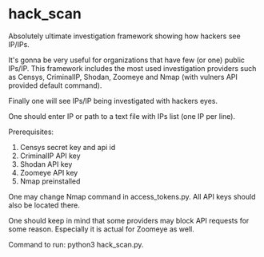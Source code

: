 # hack_scan
Absolutely ultimate investigation framework showing how hackers see IP/IPs.

It's gonna be very useful for organizations that have few (or one) public IPs/IP. This framework includes the most used investigation providers such as Censys, CriminalIP, Shodan, Zoomeye and Nmap (with vulners API provided default command).

Finally one will see IPs/IP being investigated with hackers eyes.

One should enter IP or path to a text file with IPs list (one IP per line).

Prerequisites:
1. Censys secret key and api id
2. CriminalIP API key
3. Shodan API key
4. Zoomeye API key
5. Nmap preinstalled

One may change Nmap command in access_tokens.py. All API keys should also be located there.

One should keep in mind that some providers may block API requests for some reason. Especially it is actual for Zoomeye as well.

Command to run: python3 hack_scan.py.
